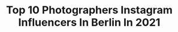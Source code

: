 ---
title: Top 10 Photographers Instagram Influencers In Berlin In 2021
description: >-
  Find top photographers Instagram influencers in Berlin in 2021. Most popular hashtags: #berlin #photography #35mm.
platform: Instagram
hits: 334
text_top: Analyze the top-rated Instagram accounts on inBeat.
text_bottom: Our platform holds 334 Instagram influencers like this in Berlin, Germany for you to contact.
profiles:
  - username: "heks_one"
    fullname: >-
      Heks Sascha Haubold
    bio: >-
      📸 Photographer | Berlin 📍 The Heks Laboratory 👩🏻‍💻 Booking: janine@heks.biz
    location: "Germany"
    followers: 15010
    engagement: 652
    commentsToLikes: 0.032109
    id: ck0vwh1zstpsd0i1975la6h3z
    verified: false
    hashtags: "#girl, #darkbeauty, #highend, #painting"
  - username: "beautypalmira"
    fullname: >-
      ⋆ 𝕻𝖆𝖑𝖒𝖎𝖗𝖆 ⋆ 🦋
    bio: >-
      ⋆ Certified Makeup Artist ⋆ Retoucher, Photographer ⋆ Berlin, Germany ⋆ PR, Bookings: palmira.ruben@gmail.com ⋆ Bridal Artist @palmira.makeup
    location: "Germany"
    followers: 35445
    engagement: 109
    commentsToLikes: 0.088138
    id: ck5q3lqg8lcfr0i11ku117ia8
    verified: false
    hashtags: "#fentylipgloss, #ubcd, #prom, #glitter"
  - username: "s_wilbo"
    fullname: >-
      Swilbo
    bio: >-
      - Photographer - Berlin - all images ©
    location: "Germany"
    followers: 5548
    engagement: 1233
    commentsToLikes: 0.021773
    id: ck0vy6cim2fys0i19i4et2n8o
    verified: false
    hashtags: "#urbanromantix, #thecreatorclass, #worldviewmag, #tv"
  - username: "maxmenning"
    fullname: >-
      Max Menning
    bio: >-
      Photographer - Berlin www.maxmenning.com #fotokraft for the Kraftrunners
    location: "Germany"
    followers: 7832
    engagement: 963
    commentsToLikes: 0.008927
    id: ck15qwwu551di0i19utetwwzr
    verified: false
    hashtags: "#tspdiy, #curacao, #nikerunning, #berlin"
  - username: "verenafrye"
    fullname: >-
      Verena Frye
    bio: >-
      Photographer / Berlin | São Paulo mail@verenafrye.com⠀ my photo book @descriptiveanatomy out now!⠀ ⠀ 📍Berlin
    location: "Germany"
    followers: 3040
    engagement: 865
    commentsToLikes: 0.115879
    id: ck5hkaicji2s30i115s42apok
    verified: false
    hashtags: "#filmisalive, #fujisuperia400, #blackwork, #digitalisnotdead"
  - username: "julianimkephotography"
    fullname: >-
      julia nimke I berlin
    bio: >-
      travel & lifestyle photographer Berlin, Germany
    location: "Germany"
    followers: 47500
    engagement: 327
    commentsToLikes: 0.012338
    id: ck0uavpbnd6b10i19z5if6nce
    verified: false
    hashtags: ""
  - username: "lovisworld"
    fullname: >-
      Lovis Ostenrik
    bio: >-
      Creative Director & Photographer Berlin based. Equality Advocate. Get in touch for commissions or collaborations.
    location: "Germany"
    followers: 8658
    engagement: 948
    commentsToLikes: 0.015960
    id: ck0u62tma0una0i195pvxe89l
    verified: false
    hashtags: ""
  - username: "anthonymolina"
    fullname: >-
      A N T H O N Y
    bio: >-
      // Director & Photographer // Berlin | Germany // email@anthonymolina.de // Represented by froehlich management
    location: "Germany"
    followers: 19447
    engagement: 676
    commentsToLikes: 0.015452
    id: ck5c4c4qm11j60i11akuczhdt
    verified: false
    hashtags: "#milkychance, #fado, #fifa20"
  - username: "philippwiebe"
    fullname: >-
      Phil | Content Creator
    bio: >-
      🌴 Content Creator 🌏 • • cinematographer & photographer • Berlin. Bookings:
    location: "Germany"
    followers: 6961
    engagement: 829
    commentsToLikes: 0.111674
    id: ck15s690fbfhb0i19lutk59mo
    verified: false
    hashtags: "#forgiveness, #compassion, #listen, #learn"
  - username: "let.the.nipples.shine"
    fullname: >-
      let the n!pples shine
    bio: >-
      📍Berlin, #friedrichshain 📷 #photography project supporting no bra freedom. Scouting, photography & project by IC. 📨 #model applications are welcome.
    location: "Germany"
    followers: 36424
    engagement: 322
    commentsToLikes: 0.008416
    id: ckap6ochwgqwm0i78s4uia5iu
    verified: false
    hashtags: "#freethenipplemovement, #piercing, #warschauerstrasse, #nikondeutschland"
---